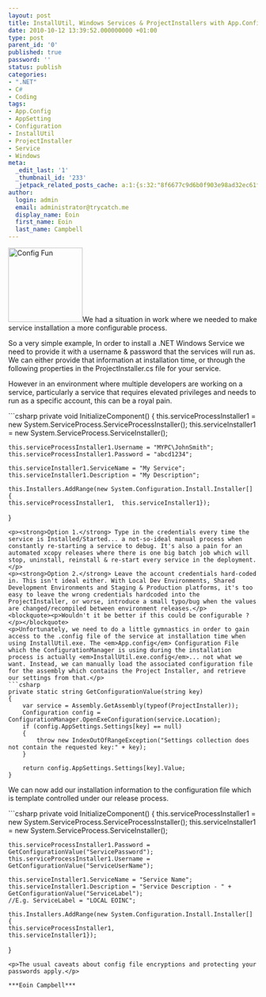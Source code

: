 ```yaml
---
layout: post
title: InstallUtil, Windows Services & ProjectInstallers with App.Config Settings
date: 2010-10-12 13:39:52.000000000 +01:00
type: post
parent_id: '0'
published: true
password: ''
status: publish
categories:
- ".NET"
- C#
- Coding
tags:
- App.Config
- AppSetting
- Configuration
- InstallUtil
- ProjectInstaller
- Service
- Windows
meta:
  _edit_last: '1'
  _thumbnail_id: '233'
  _jetpack_related_posts_cache: a:1:{s:32:"8f6677c9d6b0f903e98ad32ec61f8deb";a:2:{s:7:"expires";i:1525139002;s:7:"payload";a:3:{i:0;a:1:{s:2:"id";i:714;}i:1;a:1:{s:2:"id";i:747;}i:2;a:1:{s:2:"id";i:462;}}}}
author:
  login: admin
  email: administrator@trycatch.me
  display_name: Eoin
  first_name: Eoin
  last_name: Campbell
---
```

<p><a href="http://trycatch.me/installutil-windows-services-projectinstallers-with-app-config-settings/cogs/" rel="attachment wp-att-233"><img src="{{ site.baseurl }}/assets/cogs-150x150.jpg" alt="Config Fun" title="Config Fun" width="150" height="150" class="size-thumbnail wp-image-233" /></a>We had a situation in work where we needed to make service installation a more configurable process.</p>
<p>So a very simple example, In order to install a .NET Windows Service we need to provide it with a username & password that the services will run as. We can either provide that information at installation time, or through the following properties in the ProjectInstaller.cs file for your service.</p>
<p>However in an environment where multiple developers are working on a service, particularly a service that requires elevated privileges and needs to run as a specific account, this can be a royal pain. </p>
<p><!--more--></p>
```csharp
private void InitializeComponent()
{
    this.serviceProcessInstaller1 = new System.ServiceProcess.ServiceProcessInstaller();
    this.serviceInstaller1 = new System.ServiceProcess.ServiceInstaller();

    this.serviceProcessInstaller1.Username = "MYPC\JohnSmith";
    this.serviceProcessInstaller1.Password = "abcd1234";

    this.serviceInstaller1.ServiceName = "My Service";
    this.serviceInstaller1.Description = "My Description";

    this.Installers.AddRange(new System.Configuration.Install.Installer[] {
	this.serviceProcessInstaller1,	this.serviceInstaller1});
}
```
<p><strong>Option 1.</strong> Type in the credentials every time the service is Installed/Started... a not-so-ideal manual process when constantly re-starting a service to debug. It's also a pain for an automated xcopy releases where there is one big batch job which will stop, uninstall, reinstall & re-start every service in the deployment.</p>
<p><strong>Option 2.</strong> Leave the account credentials hard-coded in. This isn't ideal either. With Local Dev Environments, Shared Development Environments and Staging & Production platforms, it's too easy to leave the wrong credentials hardcoded into the ProjectInstaller, or worse, introduce a small typo/bug when the values are changed/recompiled between environment releases.</p>
<blockquote><p>Wouldn't it be better if this could be configurable ?</p></blockquote>
<p>Unfortunately, we need to do a little gymnastics in order to gain access to the .config file of the service at installation time when using InstallUtil.exe. The <em>App.config</em> Configuration File which the ConfigurationManager is using during the installation process is actually <em>InstallUtil.exe.config</em>... not what we want. Instead, we can manually load the associated configuration file for the assembly which contains the Project Installer, and retrieve our settings from that.</p>
```csharp
private static string GetConfigurationValue(string key)
{
    var service = Assembly.GetAssembly(typeof(ProjectInstaller));
    Configuration config = ConfigurationManager.OpenExeConfiguration(service.Location);
    if (config.AppSettings.Settings[key] == null)
    {
        throw new IndexOutOfRangeException("Settings collection does not contain the requested key:" + key);
    }

    return config.AppSettings.Settings[key].Value;
}
```
<p>We can now add our installation information to the configuration file which is template controlled under our release process. </p>
```csharp
private void InitializeComponent()
{
    this.serviceProcessInstaller1 = new System.ServiceProcess.ServiceProcessInstaller();
    this.serviceInstaller1 = new System.ServiceProcess.ServiceInstaller();

    this.serviceProcessInstaller1.Password = GetConfigurationValue("ServicePassword");
    this.serviceProcessInstaller1.Username = GetConfigurationValue("ServiceUserName");

    this.serviceInstaller1.ServiceName = "Service Name";
    this.serviceInstaller1.Description = "Service Description - " + GetConfigurationValue("ServiceLabel"); 
    //E.g. ServiceLabel = "LOCAL EOINC";

    this.Installers.AddRange(new System.Configuration.Install.Installer[] {
	this.serviceProcessInstaller1,
	this.serviceInstaller1});
}
```` 
<p>The usual caveats about config file encryptions and protecting your passwords apply.</p>

***Eoin Campbell***